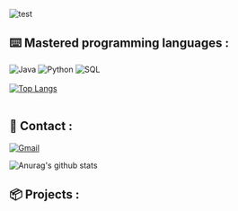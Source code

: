 ![test](https://hackernoon.com/images/f2px36fy.gif)

## ⌨️ Mastered programming languages :

![Java](https://img.shields.io/badge/-Java-b07219?style=for-the-badge&logo=Java&logoColor=white)
![Python](https://img.shields.io/badge/-Python-3572a5?style=for-the-badge&logo=Python&logoColor=white)
![SQL](https://img.shields.io/badge/-SQL-cccccc?style=for-the-badge&logo=MySQL&logoColor=white)
<br><br>
[![Top Langs](https://github-readme-stats.vercel.app/api/top-langs/?username=victoregret)](https://github.com/anuraghazra/github-readme-stats)
<br><br>

## 📧 Contact :

[![Gmail](https://img.shields.io/badge/-GMAIL-D14836?style=for-the-badge&logo=gmail&logoColor=white)](mailto:victor.egret.pro@gmail.com)

![Anurag's github stats](https://github-readme-stats.vercel.app/api?username=victoregret&hide=issues&show_icons=true)

## 📦 Projects :
